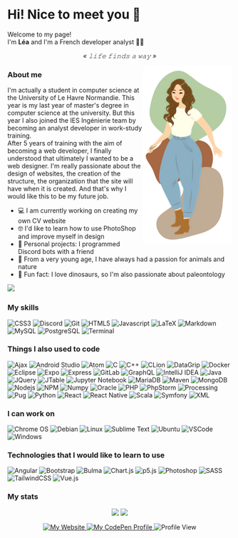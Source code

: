 # Hi! Nice to meet you 👋

<p>Welcome to my page!</br>I'm <b>Léa</b> and I'm a French developer analyst 👩‍💻</p>

<p align="center"><i>« 𝚕𝚒𝚏𝚎 𝚏𝚒𝚗𝚍𝚜 𝚊 𝚠𝚊𝚢 »</i></p>

<img align="right" src="https://github.com/LeaG76/LeaG76/raw/main/pictures/iconGithub.png" alt="Illustration of Kaya speaking at a conference with coding bubbles in background" width=200px/>

### About me

<p>I'm actually a student in computer science at the University of Le Havre Normandie. This year is my last year of master's degree in computer science at the university. But this year I also joined the IES Ingénierie team by becoming an analyst developer in work-study training.</br>
After 5 years of training with the aim of becoming a web developer, I finally understood that ultimately I wanted to be a web designer. I'm really passionate about the design of websites, the creation of the structure, the organization that the site will have when it is created. And that's why I would like this to be my future job.</p>

- 💻  I am currently working on creating my own CV website
- 🤓  I'd like to learn how to use PhotoShop and improve myself in design
- 👀  Personal projects: I programmed Discord bots with a friend
- 🍂  From a very young age, I have always had a passion for animals and nature
- 🦖  Fun fact: I love dinosaurs, so I'm also passionate about paleontology

<a href="https://github.com/LeaG76/LeaG76.github.io">
  <img src="https://github-readme-stats.vercel.app/api/pin/?username=leag76&repo=leag76.github.io&title_color=A76844&text_color=000000&show_icons=true&icon_color=B5CDA3" />
</a>

### My skills

<p>
  <img alt="CSS3" src="https://img.shields.io/badge/-CSS3-0068BA?style=flat&logo=css3&logoColor=white" />
  <img alt="Discord" src="https://img.shields.io/badge/-Discord-5562EA?style=flat&logo=discord&logoColor=white" />
  <img alt="Git" src="https://img.shields.io/badge/-Git-E84D31?style=flat&logo=git&logoColor=white" />
  <img alt="HTML5" src="https://img.shields.io/badge/-HTML5-DD4D25?style=flat&logo=html5&logoColor=white" />
  <img alt="Javascript" src="https://img.shields.io/badge/-Javascript-EFD81D?style=flat&logo=javascript&logoColor=white" />
  <img alt="LaTeX" src="https://img.shields.io/badge/-LaTeX-008181?style=flat&logo=latex&logoColor=white" />
  <img alt="Markdown" src="https://img.shields.io/badge/-Markdown-000000?style=flat&logo=markdown&logoColor=white" />
  <img alt="MySQL" src="https://img.shields.io/badge/-MySQL-005E86?style=flat&logo=mysql&logoColor=white" />
  <img alt="PostgreSQL" src="https://img.shields.io/badge/-PostgreSQL-31648C?style=flat&logo=postgresql&logoColor=white" />
  <img alt="Terminal" src="https://img.shields.io/badge/-Terminal-1D1D1E?style=flat&logo=powershell&logoColor=white" />
</p>

### Things I also used to code

<p>
  <img alt="Ajax" src="https://img.shields.io/badge/-Ajax-1F87C4?style=flat&logo=ajax&logoColor=white" />
  <img alt="Android Studio" src="https://img.shields.io/badge/-Android_Studio-90BF58?style=flat&logo=android-studio&logoColor=white" />
  <img alt="Atom" src="https://img.shields.io/badge/-Atom-635659?style=flat&logo=atom&logoColor=white" />
  <img alt="C" src="https://img.shields.io/badge/-C-3949AB?style=flat&logo=c&logoColor=white" />
  <img alt="C++" src="https://img.shields.io/badge/-C++-4938AA?style=flat&logo=c%2B%2B&logoColor=white" />
  <img alt="CLion" src="https://img.shields.io/badge/-CLion-18C0A3?style=flat&logo=clion&logoColor=white" />
  <img alt="DataGrip" src="https://img.shields.io/badge/-DataGrip-767ECB?style=flat&logo=datagrip&logoColor=white" />
  <img alt="Docker" src="https://img.shields.io/badge/-Docker-2391E6?style=flat&logo=docker&logoColor=white" />
  <img alt="Eclipse" src="https://img.shields.io/badge/-Eclipse-40317A?style=flat&logo=eclipse&logoColor=white" />
  <img alt="Expo" src="https://img.shields.io/badge/-Expo-000000?style=flat&logo=expo&logoColor=white" />
  <img alt="Express" src="https://img.shields.io/badge/-Express-666666?style=flat&logo=express&logoColor=white" />
  <img alt="GitLab" src="https://img.shields.io/badge/-GitLab-F46A25?style=flat&logo=gitlab&logoColor=white" />
  <img alt="GraphQL" src="https://img.shields.io/badge/-GraphQL-DE33A6?style=flat&logo=graphql&logoColor=white" />
  <img alt="IntelliJ IDEA" src="https://img.shields.io/badge/-IntelliJ_IDEA-D3376A?style=flat&logo=intellij-idea&logoColor=white" />
  <img alt="Java" src="https://img.shields.io/badge/-Java-E61F24?style=flat&logo=java&logoColor=white" />
  <img alt="JQuery" src="https://img.shields.io/badge/-JQuery-0361A4?style=flat&logo=jquery&logoColor=white" />
  <img alt="JTable" src="https://img.shields.io/badge/-JTable-737373?style=flat&logo=jtable&logoColor=white" />
  <img alt="Jupyter Notebook" src="https://img.shields.io/badge/-Jupyter_Notebook-EB5F05?style=flat&logo=jupyter&logoColor=white" />
  <img alt="MariaDB" src="https://img.shields.io/badge/-MariaDB-BA7257?style=flat&logo=mariadb&logoColor=white" />
  <img alt="Maven" src="https://img.shields.io/badge/-Maven-CF3C2E?style=flat&logo=Apache%20Maven&logoColor=white" />
  <img alt="MongoDB" src="https://img.shields.io/badge/-MongoDB-499B49?style=flat&logo=mongodb&logoColor=white" />
  <img alt="Nodejs" src="https://img.shields.io/badge/-Nodejs-8BBF3D?style=flat&logo=Node.js&logoColor=white" />
  <img alt="NPM" src="https://img.shields.io/badge/-NPM-C53635?style=flat&logo=npm&logoColor=white" />
  <img alt="Numpy" src="https://img.shields.io/badge/-Numpy-4B73C9?style=flat&logo=numpy&logoColor=white" />
  <img alt="Oracle" src="https://img.shields.io/badge/-Oracle-E31620?style=flat&logo=oracle&logoColor=white" />
  <img alt="PHP" src="https://img.shields.io/badge/-PHP-7377AD?style=flat&logo=php&logoColor=white" />
  <img alt="PhpStorm" src="https://img.shields.io/badge/-PhpStorm-CA3BCA?style=flat&logo=phpstorm&logoColor=white" />
  <img alt="Processing" src="https://img.shields.io/badge/-Processing-0465F7?style=flat&logo=processing&logoColor=white" />
  <img alt="Pug" src="https://img.shields.io/badge/-Pug-52302E?style=flat&logo=pug&logoColor=white" />
  <img alt="Python" src="https://img.shields.io/badge/-Python-3766AB?style=flat&logo=python&logoColor=white" />
  <img alt="React" src="https://img.shields.io/badge/-React-48CEF7?style=flat&logo=react&logoColor=white" />
  <img alt="React Native" src="https://img.shields.io/badge/-React_Native-212121?style=flat&logo=react&logoColor=white" />
  <img alt="Scala" src="https://img.shields.io/badge/-Scala-D73222?style=flat&logo=scala&logoColor=white" />
  <img alt="Symfony" src="https://img.shields.io/badge/-Symfony-000000?style=flat&logo=symfony&logoColor=white" />
  <img alt="XML" src="https://img.shields.io/badge/-XML-F76300?style=flat&logo=xml&logoColor=white" />
</p>

### I can work on

<p>
  <img alt="Chrome OS" src="https://img.shields.io/badge/-Chrome_OS-767676?style=flat&logo=google%20chrome&logoColor=white" />
  <img alt="Debian" src="https://img.shields.io/badge/-Debian-D0074E?style=flat&logo=debian&logoColor=white" />
  <img alt="Linux" src="https://img.shields.io/badge/-Linux-ECCE00?style=flat&logo=linux&logoColor=white" />
  <img alt="Sublime Text" src="https://img.shields.io/badge/-Sublime_Text-F79202?style=flat&logo=sublime-text&logoColor=white" />
  <img alt="Ubuntu" src="https://img.shields.io/badge/-Ubuntu-D64613?style=flat&logo=ubuntu&logoColor=white" />
  <img alt="VSCode" src="https://img.shields.io/badge/-Visual_Studio_Code-2E7EB4?style=flat&logo=visual-studio-code&logoColor=white" />
  <img alt="Windows" src="https://img.shields.io/badge/-Windows-086DBE?style=flat&logo=windows&logoColor=white" />
</p>

 ### Technologies that I would like to learn to use
 
 <p>
  <img alt="Angular" src="https://img.shields.io/badge/-Angular-D6082F?style=flat&logo=angular&logoColor=white" />
  <img alt="Bootstrap" src="https://img.shields.io/badge/-Bootstrap-8312F5?style=flat&logo=bootstrap&logoColor=white" />
  <img alt="Bulma" src="https://img.shields.io/badge/-Bulma-00D1B2?style=flat&logo=bulma&logoColor=white" />
  <img alt="Chart.js" src="https://img.shields.io/badge/-Chart.js-F67276?style=flat&logo=chart.js&logoColor=white" />
  <img alt="p5.js" src="https://img.shields.io/badge/-p5.js-E61E5B?style=flat&logo=p5.js&logoColor=white" />
  <img alt="Photoshop" src="https://img.shields.io/badge/-Photoshop-001D34?style=flat&logo=adobe%20photoshop&logoColor=white" />
  <img alt="SASS" src="https://img.shields.io/badge/-SASS-C76395?style=flat&logo=sass&logoColor=white" />
  <img alt="TailwindCSS" src="https://img.shields.io/badge/-TailwindCSS-19ACB4?style=flat&logo=tailwind-css&logoColor=white" />
  <img alt="Vue.js" src="https://img.shields.io/badge/-Vue.js-00BC7C?style=flat&logo=vuedotjs&logoColor=white" />
</p>

 ### My stats

<p align="center">
  <img src="https://github-readme-stats.vercel.app/api?username=leag76&title_color=A76844&text_color=000000&show_icons=true&icon_color=B5CDA3&ring_color=C1AC95&hide=issues&include_all_commits=true&count_private=true" height=125px/>
  <img src="https://github-readme-stats.vercel.app/api/top-langs/?username=leag76&title_color=A76844&text_color=000000&show_icons=true&icon_color=B5CDA3&layout=compact&count-private=true" height=125px/>
</p>

<p align="center">
  <a href="https://leag76.github.io/">
      <img alt="My Website" src="https://img.shields.io/badge/-My_Website-000000?style=flat&logo=github&logoColor=white" />
  </a>
  <a href="https://codepen.io/leag76">
      <img alt="My CodePen Profile" src="https://img.shields.io/badge/-My_CodePen_Profile-1E1F26?style=flat&logo=codepen&logoColor=white" />
  </a>
  <img alt="Profile View" src="https://komarev.com/ghpvc/?username=leag76&style=flat&color=B5CDA3" />
</p>
